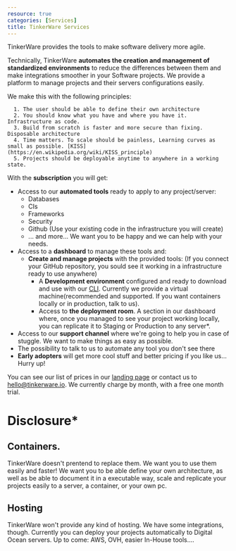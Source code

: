 ```yaml
---
resource: true
categories: [Services]
title: TinkerWare Services
---
```


TinkerWare provides the tools to make software delivery more agile.

Technically, TinkerWare **automates the creation and management of standardized environments** 
to reduce the differences between them and make integrations smoother in
your Software projects. We provide a platform to manage projects and their 
servers configurations easily.

We make this with the following principles:

```
  1. The user should be able to define their own architecture
  2. You should know what you have and where you have it. Infrastructure as code.
  3. Build from scratch is faster and more secure than fixing. Disposable architecture
  4. Time matters. To scale should be painless, Learning curves as small as possible. [KISS](https://en.wikipedia.org/wiki/KISS_principle)
  5. Projects should be deployable anytime to anywhere in a working state.
```

With the **subscription** you will get:

  - Access to our **automated tools** ready to apply to any project/server:
    - Databases
    - CIs
    - Frameworks
    - Security
    - Github (Use your existing code in the infrastructure you will create)
    - ... and more...
      We want you to be happy and we can help with your needs. 
  - Access to a **dashboard** to manage these tools and: 
    - **Create and manage projects** with the provided tools: (If you connect your GitHub repository, you sould see it working in a infrastructure ready to use anywhere)
      - A **Development environment** configured and ready to download and use with our [CLI](https://asciinema.org/a/b02jff2p4eoxy4oqnj2wo6qnt). Currently we provide a virtual machine(recommended and supported. If you want containers locally or in production, talk to us).
      - Access to **the deployment room**. A section in our dashboard where, once you managed to see your project working locally, you can replicate it to Staging or Production to any server*.
  - Access to our **support channel** where we're going to help you in case of stuggle. We want to make things as easy as possible. 
  - The possibility to talk to us to automate any tool you don't see there
  - **Early adopters** will get more cool stuff and better pricing if you like us... Hurry up!
      
You can see our list of prices in our [landing page](tinkerware.io) or contact us to hello@tinkerware.io. We currently charge by month, with a free one month trial.


# Disclosure*

## Containers.

TinkerWare doesn't prentend to replace them. We want you to use them easily and faster!
We want you to be able define your own architecture, as well as 
be able to document it in a executable way, scale and replicate your projects easily to a server,
a container, or your own pc. 

## Hosting

TinkerWare won't provide any kind of hosting. 
We have some integrations, though. Currently you can deploy your projects automatically to 
Digital Ocean servers. Up to come: AWS, OVH, easier In-House tools....
